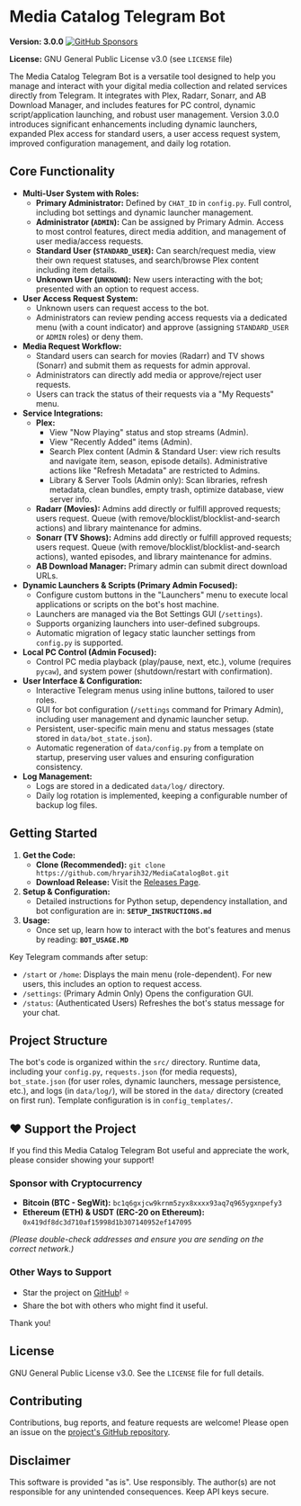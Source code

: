 # Media Catalog Telegram Bot

**Version: 3.0.0**
[![GitHub Sponsors](https://img.shields.io/github/sponsors/hryarih32?style=social&label=Sponsor%20Project)](https://github.com/hryarih32/MediaCatalogBot#️-support-the-project)

**License:** GNU General Public License v3.0 (see `LICENSE` file)

The Media Catalog Telegram Bot is a versatile tool designed to help you manage and interact with your digital media collection and related services directly from Telegram. It integrates with Plex, Radarr, Sonarr, and AB Download Manager, and includes features for PC control, dynamic script/application launching, and robust user management. Version 3.0.0 introduces significant enhancements including dynamic launchers, expanded Plex access for standard users, a user access request system, improved configuration management, and daily log rotation.

## Core Functionality

*   **Multi-User System with Roles:**
    *   **Primary Administrator:** Defined by `CHAT_ID` in `config.py`. Full control, including bot settings and dynamic launcher management.
    *   **Administrator (`ADMIN`):** Can be assigned by Primary Admin. Access to most control features, direct media addition, and management of user media/access requests.
    *   **Standard User (`STANDARD_USER`):** Can search/request media, view their own request statuses, and search/browse Plex content including item details.
    *   **Unknown User (`UNKNOWN`):** New users interacting with the bot; presented with an option to request access.
*   **User Access Request System:**
    *   Unknown users can request access to the bot.
    *   Administrators can review pending access requests via a dedicated menu (with a count indicator) and approve (assigning `STANDARD_USER` or `ADMIN` roles) or deny them.
*   **Media Request Workflow:**
    *   Standard users can search for movies (Radarr) and TV shows (Sonarr) and submit them as requests for admin approval.
    *   Administrators can directly add media or approve/reject user requests.
    *   Users can track the status of their requests via a "My Requests" menu.
*   **Service Integrations:**
    *   **Plex:**
        *   View "Now Playing" status and stop streams (Admin).
        *   View "Recently Added" items (Admin).
        *   Search Plex content (Admin & Standard User: view rich results and navigate item, season, episode details). Administrative actions like "Refresh Metadata" are restricted to Admins.
        *   Library & Server Tools (Admin only): Scan libraries, refresh metadata, clean bundles, empty trash, optimize database, view server info.
    *   **Radarr (Movies):** Admins add directly or fulfill approved requests; users request. Queue (with remove/blocklist/blocklist-and-search actions) and library maintenance for admins.
    *   **Sonarr (TV Shows):** Admins add directly or fulfill approved requests; users request. Queue (with remove/blocklist/blocklist-and-search actions), wanted episodes, and library maintenance for admins.
    *   **AB Download Manager:** Primary admin can submit direct download URLs.
*   **Dynamic Launchers & Scripts (Primary Admin Focused):**
    *   Configure custom buttons in the "Launchers" menu to execute local applications or scripts on the bot's host machine.
    *   Launchers are managed via the Bot Settings GUI (`/settings`).
    *   Supports organizing launchers into user-defined subgroups.
    *   Automatic migration of legacy static launcher settings from `config.py` is supported.
*   **Local PC Control (Admin Focused):**
    *   Control PC media playback (play/pause, next, etc.), volume (requires `pycaw`), and system power (shutdown/restart with confirmation).
*   **User Interface & Configuration:**
    *   Interactive Telegram menus using inline buttons, tailored to user roles.
    *   GUI for bot configuration (`/settings` command for Primary Admin), including user management and dynamic launcher setup.
    *   Persistent, user-specific main menu and status messages (state stored in `data/bot_state.json`).
    *   Automatic regeneration of `data/config.py` from a template on startup, preserving user values and ensuring configuration consistency.
*   **Log Management:**
    *   Logs are stored in a dedicated `data/log/` directory.
    *   Daily log rotation is implemented, keeping a configurable number of backup log files.

## Getting Started

1.  **Get the Code:**
    *   **Clone (Recommended):** `git clone https://github.com/hryarih32/MediaCatalogBot.git`
    *   **Download Release:** Visit the [Releases Page](https://github.com/hryarih32/MediaCatalogBot/releases).
2.  **Setup & Configuration:**
    *   Detailed instructions for Python setup, dependency installation, and bot configuration are in:
        **`SETUP_INSTRUCTIONS.md`**
3.  **Usage:**
    *   Once set up, learn how to interact with the bot's features and menus by reading:
        **`BOT_USAGE.MD`**

Key Telegram commands after setup:
*   `/start` or `/home`: Displays the main menu (role-dependent). For new users, this includes an option to request access.
*   `/settings`: (Primary Admin Only) Opens the configuration GUI.
*   `/status`: (Authenticated Users) Refreshes the bot's status message for your chat.

## Project Structure

The bot's code is organized within the `src/` directory. Runtime data, including your `config.py`, `requests.json` (for media requests), `bot_state.json` (for user roles, dynamic launchers, message persistence, etc.), and logs (in `data/log/`), will be stored in the `data/` directory (created on first run). Template configuration is in `config_templates/`.

## ❤️ Support the Project

If you find this Media Catalog Telegram Bot useful and appreciate the work, please consider showing your support!

### Sponsor with Cryptocurrency

*   **Bitcoin (BTC - SegWit):**
    `bc1q6gxjcw9krnm5zyx8xxxx93aq7q965ygxnpefy3`
*   **Ethereum (ETH) & USDT (ERC-20 on Ethereum):**
    `0x419df8dc3d710af15998d1b307140952ef147095`

*(Please double-check addresses and ensure you are sending on the correct network.)*

### Other Ways to Support
*   Star the project on [GitHub](https://github.com/hryarih32/MediaCatalogBot)! ⭐
*   Share the bot with others who might find it useful.

Thank you!

## License

GNU General Public License v3.0. See the `LICENSE` file for full details.

## Contributing

Contributions, bug reports, and feature requests are welcome! Please open an issue on the [project's GitHub repository](https://github.com/hryarih32/MediaCatalogBot/issues).

## Disclaimer

This software is provided "as is". Use responsibly. The author(s) are not responsible for any unintended consequences. Keep API keys secure.